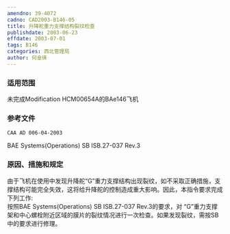 ```yaml
---
amendno: 39-4072  
cadno: CAD2003-B146-05  
title: 升降舵重力支撑结构裂纹检查  
publishdate: 2003-06-23  
effdate: 2003-07-01  
tags: B146  
categories: 西北管理局  
author: 何金徕  
---
```

  
### 适用范围  
未完成Modification HCM00654A的BAe146飞机  
  
<!--more-->  
### 参考文件  
    CAA AD 006-04-2003  
BAE Systems(Operations) SB ISB.27-037 Rev.3  
  
### 原因、措施和规定  
由于飞机在使用中发现升降舵“G”重力支撑结构出现裂纹，如不采取正确措施，支撑结构可能完全失效，这将给升降舵的控制造成重大影响。因此，本指令要求完成下列工作:  
    按照BAE Systems(Operations) SB ISB.27-037 Rev.3的要求，对 “G”重力支撑架和中心螺栓附近区域的膜片的裂纹情况进行一次检查。如果发现裂纹，需按SB中的要求进行修理。  
